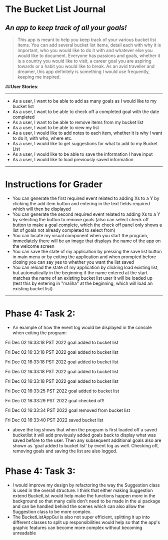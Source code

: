 # The Bucket List Journal

## *An app to keep track of all your goals!*

>This app is meant to help you keep track of your various bucket list items.
You can add several bucket list items, detail each with why it is important, 
who you would like to do it with and whatever else you would like to document. 
Everyone has passions and goals, whether it is a country you would like to visit, 
a career goal you are aspiring towards or a habit you would like to break. 
As an avid traveller and dreamer, this app definitely is something I would 
use frequently, keeping me inspired. 

##**User Stories**:
____
- As a user, I want to be able to add as many goals as I would like to my bucket list
- As a user, I want to be able to check off a completed goal with the date completed
- As a user, I want to be able to remove items from my bucket list 
- As a user, I want to be able to view my list 
- As a user, I would like to add notes to each item, whether it is why I want to do it, with who, where etc.
- As a user, I would like to get suggestions for what to add to my Bucket List
- As a user, I would like to be able to save the information I have input
- As a user, I would like to load previously saved information
____
# Instructions for Grader

- You can generate the first required event related to adding Xs to a Y by clicking the add item button
and entering in the text fields required which will then be displayed
- You can generate the second required event related to adding Xs to a Y by
selecting the button to remove goals (also can select check off button to 
make a goal complete, which the check off panel only shows a list of 
goals not already completed to select from)
- You can locate my visual component when you start the program, immediately there will be an image 
that displays the name of the app on the welcome screen 
- You can save the state of my application by pressing the save list button in main menu or by 
exiting the application and when prompted before closing you can say yes to whether you want the list saved
- You can reload the state of my application by clicking load existing list, but automatically in the beginning 
if the name entered at the start matches the name of an existing bucket list user it will be loaded up
  (test this by entering in "maliha" at the beginning, which will load an existing bucket list)
____

# Phase 4: Task 2:
- An example of how the event log would be displayed in the console when exiting the program:

Fri Dec 02 16:33:18 PST 2022
goal added to bucket list


Fri Dec 02 16:33:18 PST 2022
goal added to bucket list


Fri Dec 02 16:33:18 PST 2022
goal added to bucket list


Fri Dec 02 16:33:18 PST 2022
goal added to bucket list


Fri Dec 02 16:33:18 PST 2022
goal added to bucket list


Fri Dec 02 16:33:25 PST 2022
goal added to bucket list


Fri Dec 02 16:33:29 PST 2022
goal checked off!


Fri Dec 02 16:33:34 PST 2022
goal removed from bucket list


Fri Dec 02 16:33:40 PST 2022
saved bucket list





- above the log shows that when the program is first loaded off a saved
bucketlist it will add previously added goals back to display what was saved before to the user. 
Then any subsequent additional goals also are shown as 'goal added to bucket list' by event log as well.
Checking off, removing goals and saving the list are also logged. 

# Phase 4: Task 3:
- I would improve my design by refactoring the way the Suggestion class is used in 
the overall structure. I think that either making Suggestion extend BucketList would help
make the functions happen more in the background so that many calls don't need to be made in the 
ui package and can be handled behind the scenes which can also allow the Suggestion class to be more complex.
- The BucketListAppGui is also not super efficient, splitting it up 
into different classes to split up responsibilities would help so that the app's graphic features can become 
more complex without becoming unreadable 